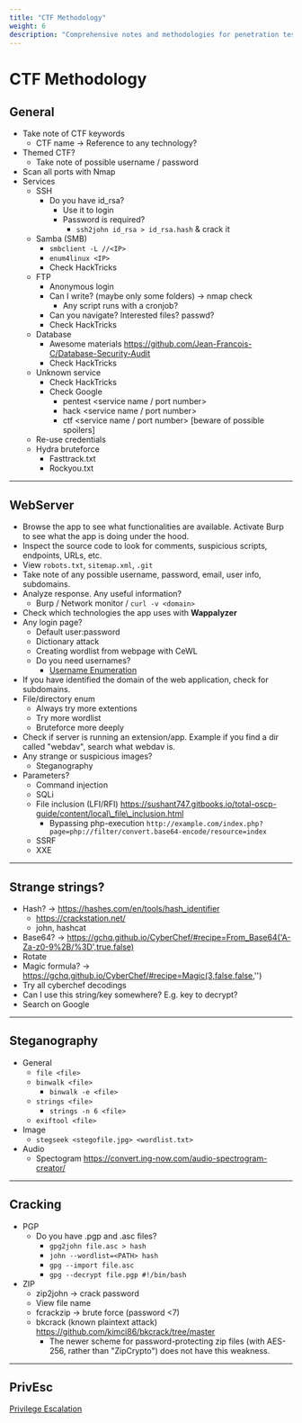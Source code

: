 ```yaml
---
title: "CTF Methodology"
weight: 6
description: "Comprehensive notes and methodologies for penetration testing and Capture the Flag (CTF) challenges. Covering web server analysis, service exploitation, steganography, cracking, and privilege escalation techniques."
---
```


# CTF Methodology


## General

* Take note of CTF keywords
  * CTF name -> Reference to any technology?
* Themed CTF?
  * Take note of possible username / password
* Scan all ports with Nmap
* Services
  * SSH
    * Do you have id\_rsa?
      * Use it to login
      * Password is required?
        * `ssh2john id_rsa > id_rsa.hash` & crack it
  * Samba (SMB)
    * `smbclient -L //<IP>`&#x20;
    * `enum4linux <IP>`
    * Check HackTricks
  * FTP
    * Anonymous login
    * Can I write? (maybe only some folders) -> nmap check
      * Any script runs with a cronjob?
    * Can you navigate? Interested files? passwd?
    * Check HackTricks
  * Database
    * Awesome materials https://github.com/Jean-Francois-C/Database-Security-Audit
    * Check HackTricks
  * Unknown service
    * Check HackTricks
    * Check Google
      * pentest \<service name / port number>
      * hack \<service name / port number>
      * ctf \<service name / port number> \[beware of possible spoilers]
  * Re-use credentials
  * Hydra bruteforce
    * Fasttrack.txt
    * Rockyou.txt

---

## WebServer

* Browse the app to see what functionalities are available. Activate Burp to see what the app is doing under the hood.
* Inspect the source code to look for comments, suspicious scripts, endpoints, URLs, etc. 
* View `robots.txt`, `sitemap.xml`, `.git`
* Take note of any possible username, password, email, user info, subdomains.
* Analyze response. Any useful information?
  * Burp / Network monitor / `curl -v <domain>`
* Check which technologies the app uses with **Wappalyzer**
* Any login page?
  * Default user:password
  * Dictionary attack
  * Creating wordlist from webpage with CeWL
  * Do you need usernames?
    * [Username Enumeration](/web/vulnerabilities/authentication/#username-enumeration)
* If you have identified the domain of the web application, check for subdomains.
* File/directory enum
  * Always try more extentions
  * Try more wordlist
  * Bruteforce more deeply
* Check if server is running an extension/app. Example if you find a dir called "webdav", search what webdav is.
* Any strange or suspicious images?
  * Steganography
* Parameters?
  * Command injection
  * SQLi
  * File inclusion (LFI/RFI) https://sushant747.gitbooks.io/total-oscp-guide/content/local\_file\_inclusion.html
    * Bypassing php-execution `http://example.com/index.php?page=php://filter/convert.base64-encode/resource=index`
  * SSRF
  * XXE

---

## Strange strings?

* Hash? -> https://hashes.com/en/tools/hash_identifier
  * https://crackstation.net/
  * john, hashcat
* Base64? -> https://gchq.github.io/CyberChef/#recipe=From_Base64('A-Za-z0-9%2B/%3D',true,false)
* Rotate
* Magic formula? -> https://gchq.github.io/CyberChef/#recipe=Magic(3,false,false,'')
* Try all cyberchef decodings
* Can I use this string/key somewhere? E.g. key to decrypt?
* Search on Google

---

## Steganography

* General
  * `file <file>`
  * `binwalk <file>`
    * `binwalk -e <file>`
  * `strings <file>`
    * `strings -n 6 <file>`
  * `exiftool <file>`
* Image
  * `stegseek <stegofile.jpg> <wordlist.txt>`
* Audio
  * Spectogram https://convert.ing-now.com/audio-spectrogram-creator/

---

## Cracking

* PGP
  * Do you have .pgp and .asc files?
    * `gpg2john file.asc > hash`
    * `john --wordlist=<PATH> hash`
    * `gpg --import file.asc`
    * `gpg --decrypt file.pgp #!/bin/bash`
* ZIP
  * zip2john -> crack password
  * View file name
  * fcrackzip -> brute force (password <7)
  * bkcrack (known plaintext attack) https://github.com/kimci86/bkcrack/tree/master
    * The newer scheme for password-protecting zip files (with AES-256, rather than "ZipCrypto") does not have this weakness.

---

## PrivEsc

[Privilege Escalation](/network/privilege-escalation/)
